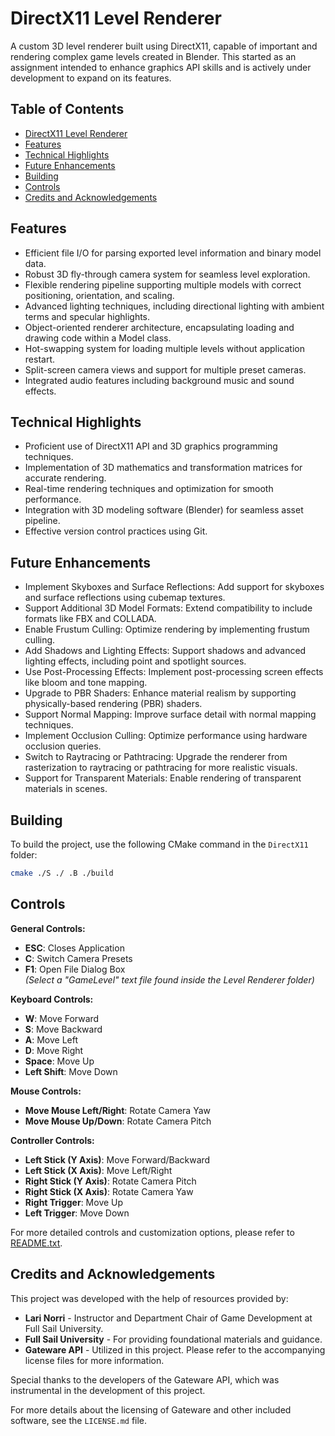 # DirectX11 Level Renderer

A custom 3D level renderer built using DirectX11, capable of important and rendering complex game levels created in Blender. This started as an assignment intended to enhance graphics API skills and is actively under development to expand on its features.

## Table of Contents

- [DirectX11 Level Renderer](#directx11-level-renderer)
- [Features](#features)
- [Technical Highlights](#technical-highlights)
- [Future Enhancements](#future-enhancements)
- [Building](#building)
- [Controls](#controls)
- [Credits and Acknowledgements](#credits-and-acknowledgements)

## Features

- Efficient file I/O for parsing exported level information and binary model data.
- Robust 3D fly-through camera system for seamless level exploration.
- Flexible rendering pipeline supporting multiple models with correct positioning, orientation, and scaling.
- Advanced lighting techniques, including directional lighting with ambient terms and specular highlights.
- Object-oriented renderer architecture, encapsulating loading and drawing code within a Model class.
- Hot-swapping system for loading multiple levels without application restart.
- Split-screen camera views and support for multiple preset cameras.
- Integrated audio features including background music and sound effects.

## Technical Highlights
- Proficient use of DirectX11 API and 3D graphics programming techniques.
- Implementation of 3D mathematics and transformation matrices for accurate rendering.
- Real-time rendering techniques and optimization for smooth performance.
- Integration with 3D modeling software (Blender) for seamless asset pipeline.
- Effective version control practices using Git.

## Future Enhancements
- Implement Skyboxes and Surface Reflections: Add support for skyboxes and surface reflections using cubemap textures.
- Support Additional 3D Model Formats: Extend compatibility to include formats like FBX and COLLADA.
- Enable Frustum Culling: Optimize rendering by implementing frustum culling.
- Add Shadows and Lighting Effects: Support shadows and advanced lighting effects, including point and spotlight sources.
- Use Post-Processing Effects: Implement post-processing screen effects like bloom and tone mapping.
- Upgrade to PBR Shaders: Enhance material realism by supporting physically-based rendering (PBR) shaders.
- Support Normal Mapping: Improve surface detail with normal mapping techniques.
- Implement Occlusion Culling: Optimize performance using hardware occlusion queries.
- Switch to Raytracing or Pathtracing: Upgrade the renderer from rasterization to raytracing or pathtracing for more realistic visuals.
- Support for Transparent Materials: Enable rendering of transparent materials in scenes.

## Building
To build the project, use the following CMake command in the `DirectX11` folder:
```bash
cmake ./S ./ .B ./build
```
## Controls

**General Controls:**

- **ESC**: Closes Application
- **C**: Switch Camera Presets
- **F1**: Open File Dialog Box  
  *(Select a "GameLevel" text file found inside the Level Renderer folder)*

**Keyboard Controls:**

- **W**: Move Forward
- **S**: Move Backward
- **A**: Move Left
- **D**: Move Right
- **Space**: Move Up
- **Left Shift**: Move Down

**Mouse Controls:**

- **Move Mouse Left/Right**: Rotate Camera Yaw
- **Move Mouse Up/Down**: Rotate Camera Pitch

**Controller Controls:**

- **Left Stick (Y Axis)**: Move Forward/Backward
- **Left Stick (X Axis)**: Move Left/Right
- **Right Stick (Y Axis)**: Rotate Camera Pitch
- **Right Stick (X Axis)**: Rotate Camera Yaw
- **Right Trigger**: Move Up
- **Left Trigger**: Move Down

For more detailed controls and customization options, please refer to [README.txt](DirectX11-Level-Renderer/DirectX11/README.txt).

## Credits and Acknowledgements

This project was developed with the help of resources provided by:

- **Lari Norri** - Instructor and Department Chair of Game Development at Full Sail University.
- **Full Sail University** - For providing foundational materials and guidance.
- **Gateware API** - Utilized in this project. Please refer to the accompanying license files for more information.

Special thanks to the developers of the Gateware API, which was instrumental in the development of this project.

For more details about the licensing of Gateware and other included software, see the `LICENSE.md` file.
